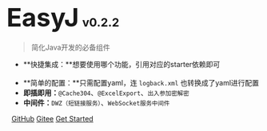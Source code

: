 <h1><b style="font-size: 180%; margin-left: -10px; font-weight: 700">EasyJ</b> <small>v0.2.2</small></h1>

> 简化Java开发的必备组件

- **快捷集成：**想要使用哪个功能，引用对应的starter依赖即可&emsp;&emsp;&emsp;&emsp;&emsp;&emsp;&nbsp;
- **简单的配置：**只需配置yaml，连 `logback.xml` 也转换成了yaml进行配置
- **即插即用：**`@Cache304`、`@ExcelExport`、`出入参加密解密`&emsp;&emsp;&emsp;&nbsp;&nbsp;
- **中间件：**`DWZ（短链接服务）`、`WebSocket服务中间件`&emsp;&emsp;&emsp;&emsp;&emsp;&emsp;&emsp;&nbsp;&nbsp;&nbsp;&nbsp;

[GitHub](https://github.com/easyj-projects)
[Gitee](https://gitee.com/easyj-projects)
[Get Started](#/?id=标题1)